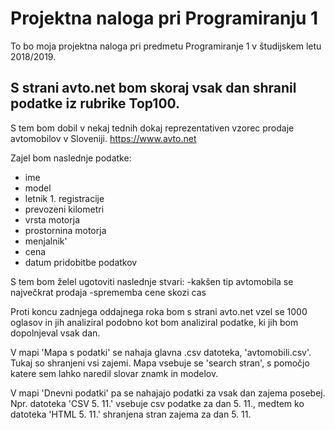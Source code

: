 ﻿# Projektna naloga pri Programiranju 1
To bo moja projektna naloga pri predmetu Programiranje 1 v študijskem letu 2018/2019.

## S strani avto.net bom skoraj vsak dan shranil podatke iz rubrike Top100.
S tem bom dobil v nekaj tednih dokaj reprezentativen vzorec prodaje avtomobilov v Sloveniji.
https://www.avto.net

Zajel bom naslednje podatke:
- ime 
- model
- letnik 1. registracije
- prevozeni kilometri
- vrsta motorja
- prostornina motorja
- menjalnik'
- cena
- datum pridobitbe podatkov

S tem bom želel ugotoviti naslednje stvari:
-kakšen tip avtomobila se največkrat prodaja
-sprememba cene skozi cas

Proti koncu zadnjega oddajnega roka bom s strani avto.net vzel se 1000 oglasov in jih analiziral podobno kot bom analiziral podatke,
ki jih bom dopolnjeval vsak dan.

V mapi 'Mapa s podatki' se nahaja glavna .csv datoteka, 'avtomobili.csv'. Tukaj so shranjeni vsi zajemi. Mapa vsebuje se 'search stran', s pomočjo katere sem lahko naredil slovar znamk in modelov.

V mapi 'Dnevni podatki' pa se nahajajo podatki za vsak dan zajema posebej. Npr. datoteka 'CSV 5. 11.' vsebuje csv podatke za dan 5. 11., medtem ko datoteka 'HTML 5. 11.' shranjena stran zajema za dan 5. 11.

